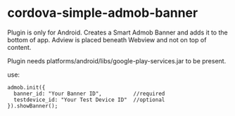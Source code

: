 cordova-simple-admob-banner
===========================

Plugin is only for Android.
Creates a Smart Admob Banner and adds it to the bottom of app.
Adview is placed beneath Webview and not on top of content.

Plugin needs platforms/android/libs/google-play-services.jar to be present. 


use:

    admob.init({
      banner_id: "Your Banner ID",          //required
      testdevice_id: "Your Test Device ID"  //optional
    }).showBanner();

